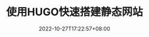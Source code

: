 ---
title: "使用HUGO快速搭建静态网站"
description: 
date: 2022-10-27T17:22:57+08:00
image: “cover.png”
math: 
license: 
readingTime: true
hidemeta: true
hidden: false
comments: true
draft: false
---